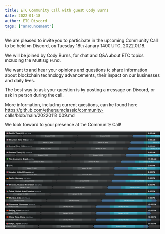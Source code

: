 ```yaml
---
title: ETC Community Call with guest Cody Burns
date: 2022-01-18
author: ETC Discord
tags: ["announcement"]
---
```


We are pleased to invite you to participate in the upcoming Community Call to be held on Discord, on Tuesday 18th Janary 1400 UTC, 2022.01.18. 

We will be joined by Cody Burns, for chat and Q&A about ETC topics including the Multisig Fund.

We want to and hear your opinions and questions to share information about blockchain technology advancements, their impact on our businesses and daily lives.

The best way to ask your question is by posting a message on Discord, or ask in person during the call.

More information, including current questions, can be found here: https://github.com/ethereumclassic/community-calls/blob/main/20220118_009.md

We look forward to your presence at the Community Call!

![UTC1400](./220118-UTC1400.png)
